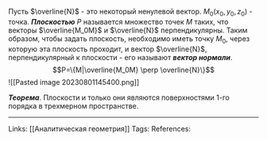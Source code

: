 Пусть $\overline{N}$ - это некоторый ненулевой вектор. $M_0(x_0,y_0,z_0)$ - точка. 
***Плоскостью*** $P$ называется множество точек $M$ таких, что векторы $\overline{M_0M}$ и $\overline{N}$ перпендикулярны. Таким образом, чтобы задать плоскость, необходимо иметь точку $M_0$, через которую эта плоскость проходит, и вектор $\overline{N}$, перпендикулярный к плоскости - его называют ***вектор нормали***.
$$P=\{M|\overline{M_0M} \perp \overline{N}\}$$
![[Pasted image 20230801145400.png]]

***Теорема***. Плоскости и только они являются поверхностями 1-го порядка в трехмерном пространстве. 

___
Links: [[Аналитическая геометрия]] 
Tags:
References: 